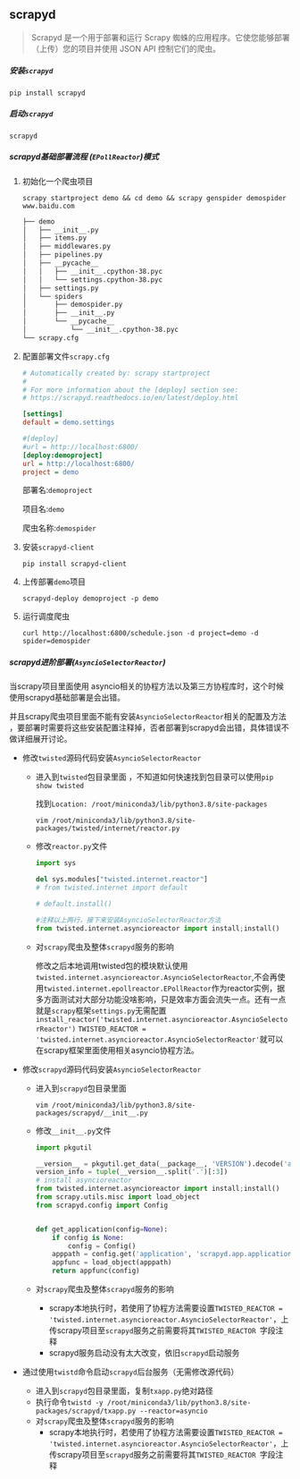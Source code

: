 ## scrapyd

> Scrapyd 是一个用于部署和运行 Scrapy 蜘蛛的应用程序。它使您能够部署（上传）您的项目并使用 JSON API 控制它们的爬虫。

##### 安装`scrapyd`

`pip install scrapyd`

##### 启动`scrapyd`

`scrapyd`

##### scrapyd基础部署流程 (`EPollReactor`)模式

1. 初始化一个爬虫项目

   `scrapy startproject demo && cd demo && scrapy genspider demospider www.baidu.com `

   ```bash
   ├── demo
   │   ├── __init__.py
   │   ├── items.py
   │   ├── middlewares.py
   │   ├── pipelines.py
   │   ├── __pycache__
   │   │   ├── __init__.cpython-38.pyc
   │   │   └── settings.cpython-38.pyc
   │   ├── settings.py
   │   └── spiders
   │       ├── demospider.py
   │       ├── __init__.py
   │       └── __pycache__
   │           └── __init__.cpython-38.pyc
   └── scrapy.cfg
   ```

2. 配置部署文件`scrapy.cfg`

   ```ini
   # Automatically created by: scrapy startproject
   #
   # For more information about the [deploy] section see:
   # https://scrapyd.readthedocs.io/en/latest/deploy.html
   
   [settings]
   default = demo.settings
   
   #[deploy]
   #url = http://localhost:6800/
   [deploy:demoproject]
   url = http://localhost:6800/
   project = demo
   ```

   部署名:`demoproject`

   项目名:`demo`

   爬虫名称:`demospider`

3. 安装`scrapyd-client`

   `pip install scrapyd-client ` 

4. 上传部署`demo`项目

   `scrapyd-deploy demoproject -p demo ` 

5. 运行调度爬虫

   `curl http://localhost:6800/schedule.json -d project=demo -d spider=demospider`

##### scrapyd进阶部署(`AsyncioSelectorReactor`)

当scrapy项目里面使用 asyncio相关的协程方法以及第三方协程库时，这个时候使用scrapyd基础部署是会出错。

并且scrapy爬虫项目里面不能有安装`AsyncioSelectorReactor`相关的配置及方法 ，要部署时需要将这些安装配置注释掉，否者部署到scrapyd会出错，具体错误不做详细展开讨论。

- 修改`twisted`源码代码安装`AsyncioSelectorReactor`

  - 进入到`twisted`包目录里面 ，不知道如何快速找到包目录可以使用`pip show twisted`

    找到`Location: /root/miniconda3/lib/python3.8/site-packages`

    `vim /root/miniconda3/lib/python3.8/site-packages/twisted/internet/reactor.py ` 

  - 修改`reactor.py`文件

    ```python
    import sys
    
    del sys.modules["twisted.internet.reactor"]
    # from twisted.internet import default
    
    # default.install()
    
    #注释以上两行，接下来安装AsyncioSelectorReactor方法
    from twisted.internet.asyncioreactor import install;install()
    ```

  - 对`scrapy`爬虫及整体`scrapyd`服务的影响

    修改之后本地调用twisted包的模块默认使用`twisted.internet.asyncioreactor.AsyncioSelectorReactor`,不会再使用`twisted.internet.epollreactor.EPollReactor`作为reactor实例，据多方面测试对大部分功能没啥影响，只是效率方面会流失一点。还有一点就是`scrapy`框架`settings.py`无需配置 `install_reactor('twisted.internet.asyncioreactor.AsyncioSelectorReactor')` `TWISTED_REACTOR = 'twisted.internet.asyncioreactor.AsyncioSelectorReactor'`就可以在scrapy框架里面使用相关asyncio协程方法。

- 修改`scrapyd`源码代码安装`AsyncioSelectorReactor`

  - 进入到`scrapyd`包目录里面

    `vim /root/miniconda3/lib/python3.8/site-packages/scrapyd/__init__.py`

  - 修改`__init__.py`文件

    ```python
    import pkgutil
    
    __version__ = pkgutil.get_data(__package__, 'VERSION').decode('ascii').strip()
    version_info = tuple(__version__.split('.')[:3])
    # install asyncioreactor
    from twisted.internet.asyncioreactor import install;install()
    from scrapy.utils.misc import load_object
    from scrapyd.config import Config
    
    
    def get_application(config=None):
        if config is None:
            config = Config()
        apppath = config.get('application', 'scrapyd.app.application')
        appfunc = load_object(apppath)
        return appfunc(config)
    
    ```

  - 对`scrapy`爬虫及整体`scrapyd`服务的影响

    - scrapy本地执行时，若使用了协程方法需要设置`TWISTED_REACTOR = 'twisted.internet.asyncioreactor.AsyncioSelectorReactor'`，上传scrapy项目至`scrapyd`服务之前需要将其`TWISTED_REACTOR `字段注释
    - scrapyd服务启动没有太大改变，依旧`scrapyd`启动服务

- 通过使用`twistd`命令启动`scrapyd`后台服务（无需修改源代码）

  - 进入到`scrapyd`包目录里面，复制`txapp.py`绝对路径
  - 执行命令`twistd -y /root/miniconda3/lib/python3.8/site-packages/scrapyd/txapp.py --reactor=asyncio`
  - 对`scrapy`爬虫及整体`scrapyd`服务的影响
    - scrapy本地执行时，若使用了协程方法需要设置`TWISTED_REACTOR = 'twisted.internet.asyncioreactor.AsyncioSelectorReactor'`，上传scrapy项目至`scrapyd`服务之前需要将其`TWISTED_REACTOR `字段注释







